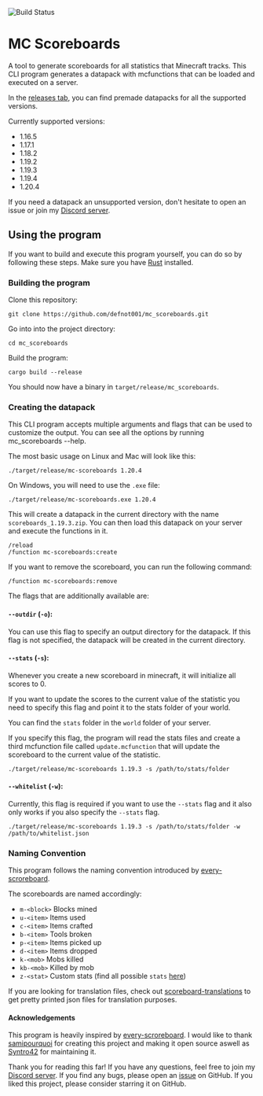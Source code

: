 ![Build Status](https://github.com/defnot001/mc_scoreboards/actions/workflows/build.yml/badge.svg)

# MC Scoreboards

A tool to generate scoreboards for all statistics that Minecraft tracks. This CLI program generates a datapack with mcfunctions that can be loaded and executed on a server.

In the [releases tab](https://github.com/defnot001/mc_scoreboards/releases), you can find premade datapacks for all the supported versions.

Currently supported versions:

- 1.16.5
- 1.17.1
- 1.18.2
- 1.19.2
- 1.19.3
- 1.19.4
- 1.20.4

If you need a datapack an unsupported version, don't hesitate to open an issue or join my [Discord server](https://discord.gg/wmJ3WBYcZF).

## Using the program

If you want to build and execute this program yourself, you can do so by following these steps. Make sure you have [Rust](https://www.rust-lang.org/tools/install) installed.

### Building the program

Clone this repository:

```shell
git clone https://github.com/defnot001/mc_scoreboards.git
```

Go into into the project directory:

```shell
cd mc_scoreboards
```

Build the program:

```shell
cargo build --release
```

You should now have a binary in `target/release/mc_scoreboards`.

### Creating the datapack

This CLI program accepts multiple arguments and flags that can be used to customize the output. You can see all the options by running mc_scoreboards --help.

The most basic usage on Linux and Mac will look like this:

```shell
./target/release/mc-scoreboards 1.20.4
```

On Windows, you will need to use the `.exe` file:

```shell
./target/release/mc-scoreboards.exe 1.20.4
```

This will create a datapack in the current directory with the name `scoreboards_1.19.3.zip`. You can then load this datapack on your server and execute the functions in it.

```shell
/reload
/function mc-scoreboards:create
```

If you want to remove the scoreboard, you can run the following command:

```shell
/function mc-scoreboards:remove
```

The flags that are additionally available are:

#### `--outdir` (`-o`):

You can use this flag to specify an output directory for the datapack. If this flag is not specified, the datapack will be created in the current directory.

#### `--stats` (`-s`):

Whenever you create a new scoreboard in minecraft, it will initialize all scores to 0.

If you want to update the scores to the current value of the statistic you need to specify this flag and point it to the stats folder of your world.

You can find the `stats` folder in the `world` folder of your server.

If you specify this flag, the program will read the stats files and create a third mcfunction file called `update.mcfunction` that will update the scoreboard to the current value of the statistic.

```shell
./target/release/mc-scoreboards 1.19.3 -s /path/to/stats/folder
```

#### `--whitelist` (`-w`):

Currently, this flag is required if you want to use the `--stats` flag and it also only works if you also specify the `--stats` flag.

```shell
./target/release/mc-scoreboards 1.19.3 -s /path/to/stats/folder -w /path/to/whitelist.json
```

### Naming Convention

This program follows the naming convention introduced by [every-scroreboard](https://github.com/samipourquoi/every-scoreboard).

The scoreboards are named accordingly:

- `m-<block>` Blocks mined
- `u-<item>` Items used
- `c-<item>` Items crafted
- `b-<item>` Tools broken
- `p-<item>` Items picked up
- `d-<item>` Items dropped
- `k-<mob>` Mobs killed
- `kb-<mob>` Killed by mob
- `z-<stat>` Custom stats (find all possible `stats` [here](https://minecraft.fandom.com/wiki/Statistics#List_of_custom_statistic_names))

If you are looking for translation files, check out [scoreboard-translations](https://github.com/defnot001/scoreboard-translations) to get pretty printed json files for translation purposes.

#### Acknowledgements

This program is heavily inspired by [every-scroreboard](https://github.com/samipourquoi/every-scoreboard). I would like to thank [samipourquoi](https://github.com/samipourquoi) for creating this project and making it open source aswell as [Syntro42](https://github.com/Syntro42) for maintaining it.

Thank you for reading this far! If you have any questions, feel free to join my [Discord server](https://discord.gg/wmJ3WBYcZF). If you find any bugs, please open an [issue](https://github.com/defnot001/mc_scoreboards/issues) on GitHub. If you liked this project, please consider starring it on GitHub.
